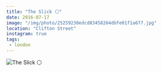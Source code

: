 ```yaml
---
title: "The Slick ⚪️"
date: 2016-07-17
image: "/img/photo/25259230edcd83458264dbfe01f1a677.jpg"
location: "Clifton Street"
instagram: true
tags:
 - london
---
```


![The Slick ⚪️](/img/photo/25259230edcd83458264dbfe01f1a677.jpg)
